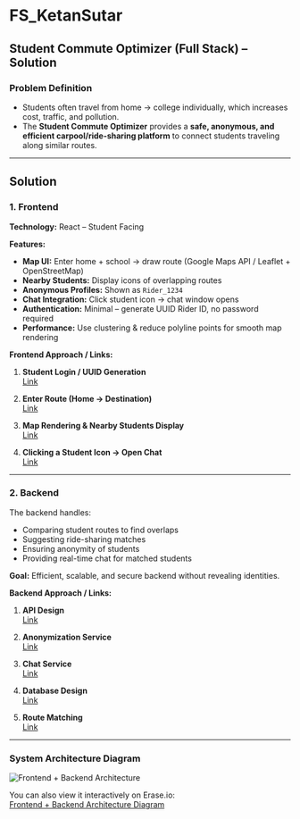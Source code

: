 # FS_KetanSutar

## Student Commute Optimizer (Full Stack) – Solution

### Problem Definition
- Students often travel from home → college individually, which increases cost, traffic, and pollution.  
- The **Student Commute Optimizer** provides a **safe, anonymous, and efficient carpool/ride-sharing platform** to connect students traveling along similar routes.

---

## Solution

### 1. Frontend
**Technology:** React – Student Facing  

**Features:**
- **Map UI:** Enter home + school → draw route (Google Maps API / Leaflet + OpenStreetMap)  
- **Nearby Students:** Display icons of overlapping routes  
- **Anonymous Profiles:** Shown as `Rider_1234`  
- **Chat Integration:** Click student icon → chat window opens  
- **Authentication:** Minimal – generate UUID Rider ID, no password required  
- **Performance:** Use clustering & reduce polyline points for smooth map rendering  

**Frontend Approach / Links:**
1. **Student Login / UUID Generation**  
   [Link](https://github.com/ketan-sutar/FS_KetanSutar/blob/main/Student%20Login%20and%20UUID%20Generation)

2. **Enter Route (Home → Destination)**  
   [Link](https://github.com/ketan-sutar/FS_KetanSutar/blob/main/Enter%20Route)

3. **Map Rendering & Nearby Students Display**  
   [Link](https://github.com/ketan-sutar/FS_KetanSutar/blob/main/Map%20Rendering%20%26%20Nearby%20Students%20Display)

4. **Clicking a Student Icon → Open Chat**  
   [Link](https://github.com/ketan-sutar/FS_KetanSutar/blob/main/Clicking%20a%20Student%20Icon%20%E2%86%92%20Open%20Chat)

---

### 2. Backend
The backend handles:  
- Comparing student routes to find overlaps  
- Suggesting ride-sharing matches  
- Ensuring anonymity of students  
- Providing real-time chat for matched students  

**Goal:** Efficient, scalable, and secure backend without revealing identities.

**Backend Approach / Links:**
1. **API Design**  
   [Link](https://github.com/ketan-sutar/FS_KetanSutar/blob/main/API%20Design)

2. **Anonymization Service**  
   [Link](https://github.com/ketan-sutar/FS_KetanSutar/blob/main/Anonymization%20Service)

3. **Chat Service**  
   [Link](https://github.com/ketan-sutar/FS_KetanSutar/blob/main/Chat%20Service)

4. **Database Design**  
   [Link](https://github.com/ketan-sutar/FS_KetanSutar/blob/main/Database%20Design)

5. **Route Matching**  
   [Link](https://github.com/ketan-sutar/FS_KetanSutar/blob/main/Route%20Matching)

---

### System Architecture Diagram

![Frontend + Backend Architecture](https://github.com/user-attachments/assets/7dcac3c6-696c-43d8-bb4a-9647a2fa4b61)

You can also view it interactively on Erase.io:  
[Frontend + Backend Architecture Diagram](https://app.eraser.io/workspace/BFYdl3jsqCY9F6aoewba?elements=cwBo9byY9_j93arIh3eMHA)
